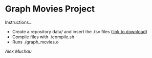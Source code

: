 # Graph Movies Project
Instructions...
- Create a repository data/ and insert the .tsv files ([link to download](https://datasets.imdbws.com/))
- Compile files with ./compile.sh
- Runs ./graph_movies.o

*Alex Muchau*